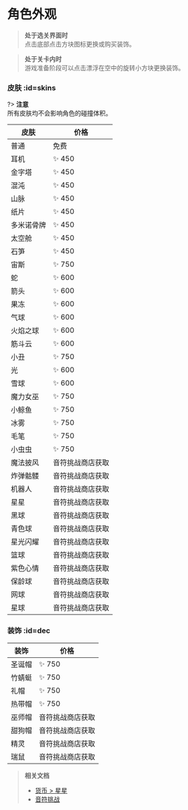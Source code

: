 # 角色外观

> **处于选关界面时**<br>点击底部点击方块图标更换或购买装饰。

> **处于关卡内时**<br>游戏准备阶段可以点击漂浮在空中的旋转小方块更换装饰。

<!-- tabs:start -->
<!-- tab:皮肤 -->
### **皮肤** :id=skins

?> **注意**
<br>所有皮肤均不会影响角色的碰撞体积。


| 皮肤    | 价格       |
|-------|----------|
| 普通    | 免费       |
| 耳机    | ✨ 450    |
| 金字塔   | ✨ 450    |
| 混沌    | ✨ 450    |
| 山脉    | ✨ 450    |
| 纸片    | ✨ 450    |
| 多米诺骨牌 | ✨ 450    |
| 太空舱   | ✨ 450    |
| 石笋    | ✨ 450    |
| 宙斯    | ✨ 750    |
| 蛇     | ✨ 600    |
| 箭头    | ✨ 600    |
| 果冻    | ✨ 600    |
| 气球    | ✨ 600    |
| 火焰之球  | ✨ 600    |
| 筋斗云   | ✨ 600    |
| 小丑    | ✨ 750    |
| 光     | ✨ 600    |
| 雪球    | ✨ 600    |
| 魔力女巫  | ✨ 750    |
| 小鲸鱼   | ✨ 750    |
| 冰雾    | ✨ 750    |
| 毛笔    | ✨ 750    |
| 小虫虫   | ✨ 750    |
| 魔法披风  | 音符挑战商店获取 |
| 炸弹骷髅  | 音符挑战商店获取 |
| 机器人   | 音符挑战商店获取 |
| 星星    | 音符挑战商店获取 |
| 黑球    | 音符挑战商店获取 |
| 青色球   | 音符挑战商店获取 |
| 星光闪耀  | 音符挑战商店获取 |
| 篮球    | 音符挑战商店获取 |
| 紫色心情  | 音符挑战商店获取 |
| 保龄球   | 音符挑战商店获取 |
| 网球    | 音符挑战商店获取 |
| 星球    | 音符挑战商店获取 |

<!-- tab:装饰 -->
### **装饰** :id=dec

| 装饰  | 价格       |
|-----|----------|
| 圣诞帽 | ✨ 750    |
| 竹蜻蜓 | ✨ 750    |
| 礼帽  | ✨ 750    |
| 热带帽 | ✨ 750    |
| 巫师帽 | 音符挑战商店获取 |
| 甜狗帽 | 音符挑战商店获取 |
| 精灵  | 音符挑战商店获取 |
| 瑞鼠  | 音符挑战商店获取 |

<!-- tabs:end -->

<blockquote>

**相关文档**
- [货币 > 星星](/dlce/coins.md#star)
- [音符挑战](/dlce/notes-challenge.md)

</blockquote>
